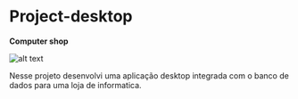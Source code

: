 # Project-desktop
**Computer shop**

![alt text](https://images.unsplash.com/photo-1510852151262-05bfbfbe996d?ixlib=rb-1.2.1&ixid=eyJhcHBfaWQiOjEyMDd9&w=1000&q=80)

 Nesse projeto desenvolvi uma aplicação desktop integrada com o banco de dados para uma loja de informatica.
